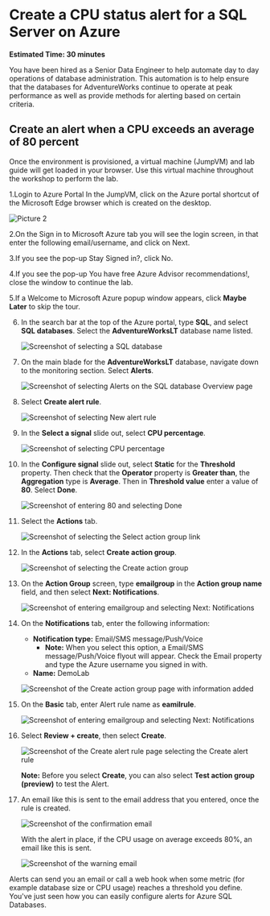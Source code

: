 # Create a CPU status alert for a SQL Server on Azure

**Estimated Time: 30 minutes**

You have been hired as a Senior Data Engineer to help automate day to day operations of database administration. This automation is to help ensure that the databases for AdventureWorks continue to operate at peak performance as well as provide methods for alerting based on certain criteria.

## Create an alert when a CPU exceeds an average of 80 percent

Once the environment is provisioned, a virtual machine (JumpVM) and lab guide will get loaded in your browser. Use this virtual machine throughout the workshop to perform the lab. 

1.Login to Azure Portal
In the JumpVM, click on the Azure portal shortcut of the Microsoft Edge browser which is created on the desktop.

  ![Picture 2](../images/azureportal-lab12.png)
  
2.On the Sign in to Microsoft Azure tab you will see the login screen, in that enter the following email/username, and click on Next.

3.If you see the pop-up Stay Signed in?, click No.


4.If you see the pop-up You have free Azure Advisor recommendations!, close the window to continue the lab.


5.If a Welcome to Microsoft Azure popup window appears, click **Maybe Later** to skip the tour.

6. In the search bar at the top of the Azure portal, type **SQL**, and select **SQL databases**. Select the **AdventureWorksLT** database name listed.

    ![Screenshot of selecting a SQL database](../images/dp300-lab12-img1.png)

7. On the main blade for the **AdventureWorksLT** database, navigate down to the monitoring section. Select **Alerts**.

    ![Screenshot of selecting Alerts on the SQL database Overview page](../images/dp300-lab12-img2.png)

8. Select **Create alert rule**.

    ![Screenshot of selecting New alert rule](../images/dp300-lab12-img3.png)

9. In the **Select a signal** slide out, select **CPU percentage**.

    ![Screenshot of selecting CPU percentage](../images/dp300-lab12-img4.png)

10. In the **Configure signal** slide out, select **Static** for the **Threshold** property. Then check that the **Operator** property is **Greater than**, the **Aggregation** type is **Average**. Then in **Threshold value** enter a value of **80**. Select **Done**.

    ![Screenshot of entering 80 and selecting Done](../images/dp300-lab12-img5.png)

11. Select the **Actions** tab.

    ![Screenshot of selecting the Select action group link](../images/dp300-lab12-img6.png)

12. In the **Actions** tab, select **Create action group**.

    ![Screenshot of selecting the Create action group](../images/dp300-lab12-img7.png)

13. On the **Action Group** screen, type **emailgroup** in the **Action group name** field, and then select **Next: Notifications**.

    ![Screenshot of entering emailgroup and selecting Next: Notifications](../images/dp300-lab12-img8.png)

14. On the **Notifications** tab, enter the following information:

    - **Notification type:** Email/SMS message/Push/Voice
        - **Note:** When you select this option, a Email/SMS message/Push/Voice flyout will appear. Check the Email property and type the Azure username you signed in with.
    - **Name:** DemoLab

    ![Screenshot of the Create action group page with information added](../images/dp300-lab12-img9.png)
    
15. On the **Basic** tab, enter Alert rule name as **eamilrule**.
    
    ![Screenshot of entering emailgroup and selecting Next: Notifications](../images/altertrulename-lab12.png)

16. Select **Review + create**, then select **Create**.

    ![Screenshot of the Create alert rule page selecting the Create alert rule](../images/dp300-lab12-img10.png)

    **Note:** Before you select **Create**, you can also select **Test action group (preview)** to test the Alert.

17. An email like this is sent to the email address that you entered, once the rule is created.

    ![Screenshot of the confirmation email](../images/dp300-lab12-img11.png)

    With the alert in place, if the CPU usage on average exceeds 80%, an email like this is sent.

    ![Screenshot of the warning email](../images/dp300-lab12-img13.png)

Alerts can send you an email or call a web hook when some metric (for example database size or CPU usage) reaches a threshold you define. You've just seen how you can easily configure alerts for Azure SQL Databases.
